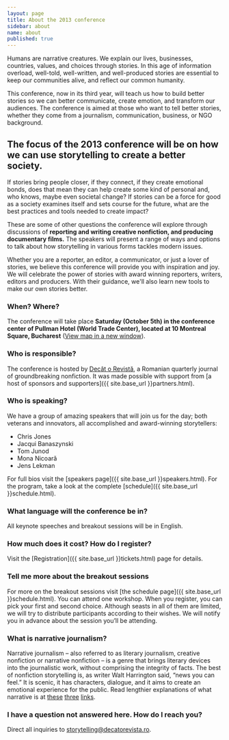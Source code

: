 ```yaml
---
layout: page
title: About the 2013 conference
sidebar: about
name: about
published: true
---
```


Humans are narrative creatures. We explain our lives, businesses, countries, values, and choices through stories. In this age of information overload, well-told, well-written, and well-produced stories are essential to keep our communities alive, and reflect our common humanity.

This conference, now in its third year, will teach us how to build better stories so we can better communicate, create emotion, and transform our audiences. The conference is aimed at those who want to tell better stories, whether they come from a journalism, communication, business, or NGO background.

## The focus of the 2013 conference will be on how we can use storytelling to create a better society.

If stories bring people closer, if they connect, if they create emotional bonds, does that mean they can help create some kind of personal and, who knows, maybe even societal change? If stories can be a force for good as a society examines itself and sets course for the future, what are the best practices and tools needed to create impact?

These are some of other questions the conference will explore through discussions of **reporting and writing creative nonfiction, and producing documentary films.** The speakers will present a range of ways and options to talk about how storytelling in various forms tackles modern issues.

Whether you are a reporter, an editor, a communicator, or just a lover of stories, we believe this conference will provide you with inspiration and joy. We will celebrate the power of stories with award winning reporters, writers, editors and producers. With their guidance, we'll also learn new tools to make our own stories better.

### When? Where?

The conference will take place **Saturday (October 5th) in the conference center of Pullman Hotel (World Trade Center), located at 10 Montreal Square, Bucharest** ([View map in a new window](#)). 

### Who is responsible?

The conference is hosted by [Decât o Revistă](http://www.decatorevista.ro), a Romanian quarterly journal of groundbreaking nonfiction. It was made possible with support from [a host of sponsors and supporters]({{ site.base_url }}partners.html).

### Who is speaking?

We have a group of amazing speakers that will join us for the day; both veterans and innovators, all accomplished and award-winning storytellers:

- Chris Jones
- Jacqui Banaszynski
- Tom Junod
- Mona Nicoară
- Jens Lekman

For full bios visit the [speakers page]({{ site.base_url }}speakers.html). For the program, take a look at the complete [schedule]({{ site.base_url }}schedule.html).

### What language will the conference be in?

All keynote speeches and breakout sessions will be in English.

### How much does it cost? How do I register?

Visit the [Registration]({{ site.base_url }}tickets.html) page for details.

### Tell me more about the breakout sessions

For more on the breakout sessions visit [the schedule page]({{ site.base_url }}schedule.html). You can attend one workshop. When you register, you can pick your first and second choice. Although seasts in all of them are limited, we will try to distribute participants according to their wishes. We will notify you in advance about the session you’ll be attending. 

### What is narrative journalism?

Narrative journalism – also referred to as literary journalism, creative nonfiction or narrative nonfiction – is a genre that brings literary devices into the journalistic work, without comprising the integrity of facts. The best of nonfiction storytelling is, as writer Walt Harrington said, “news you can feel.” It is scenic, it has characters, dialogue, and it aims to create an emotional experience for the public. Read lengthier explanations of what narrative is at [these](http://www.niemanstoryboard.org/1997/03/28/a-writers-essay-seeking-the-extraordinary-in-the-ordinary-2/) [three](http://www.niemanstoryboard.org/1995/01/01/breakable-rules-for-literary-journalists/) [links](http://www.creativenonfiction.org/thejournal/articles/issue06/06editor.htm).

### I have a question not answered here. How do I reach you?

Direct all inquiries to [storytelling@decatorevista.ro](mailto:storytelling@decatorevista.ro).
